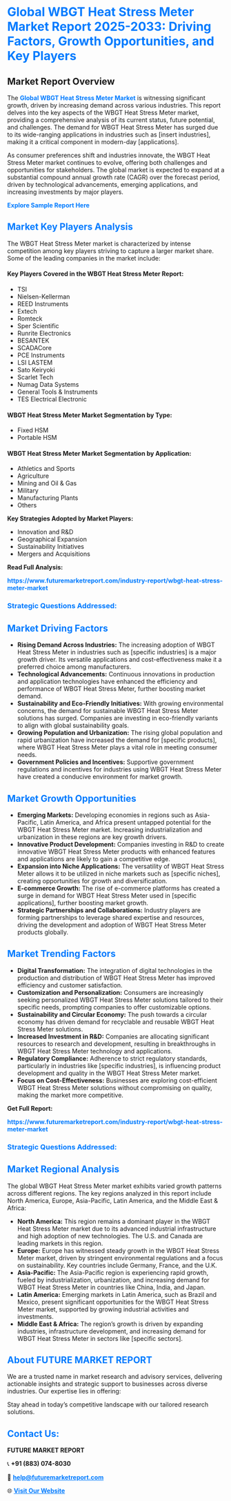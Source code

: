 <h1 style="color: #007BFF;">Global WBGT Heat Stress Meter Market Report 2025-2033: Driving Factors, Growth Opportunities, and Key Players</h1>

<section id="overview">
<h2>Market Report Overview</h2>
<p>The <a href="https://www.futuremarketreport.com/industry-report/wbgt-heat-stress-meter-market" style="color: #007BFF; text-decoration: none;"><strong>Global WBGT Heat Stress Meter Market</strong></a> is witnessing significant growth, driven by increasing demand across various industries. This report delves into the key aspects of the WBGT Heat Stress Meter market, providing a comprehensive analysis of its current status, future potential, and challenges. The demand for WBGT Heat Stress Meter has surged due to its wide-ranging applications in industries such as [insert industries], making it a critical component in modern-day [applications].</p>
<p>As consumer preferences shift and industries innovate, the WBGT Heat Stress Meter market continues to evolve, offering both challenges and opportunities for stakeholders. The global market is expected to expand at a substantial compound annual growth rate (CAGR) over the forecast period, driven by technological advancements, emerging applications, and increasing investments by major players.</p>
</section>

<section id="overview">
<p><a href="https://www.futuremarketreport.com/request-sample/reportId=92130" style="color: #007BFF; text-decoration: none;"><strong>Explore Sample Report Here</strong></a></p>
</section>

<section id="key-players">
<h2 style="color: #007BFF;">Market Key Players Analysis</h2>
<p>The WBGT Heat Stress Meter market is characterized by intense competition among key players striving to capture a larger market share. Some of the leading companies in the market include:</p>
<h4>Key Players Covered in the WBGT Heat Stress Meter Report:</h4>
<ul><li>TSI</li><li>Nielsen-Kellerman</li><li>REED Instruments</li><li>Extech</li><li>Romteck</li><li>Sper Scientific</li><li>Runrite Electronics</li><li>BESANTEK</li><li>SCADACore</li><li>PCE Instruments</li><li>LSI LASTEM</li><li>Sato Keiryoki</li><li>Scarlet Tech</li><li>Numag Data Systems</li><li>General Tools &amp; Instruments</li><li>TES Electrical Electronic</li></ul>
<h4>WBGT Heat Stress Meter Market Segmentation by Type:</h4>
<ul><li>Fixed HSM</li><li>Portable HSM</li></ul>

<h4>WBGT Heat Stress Meter Market Segmentation by Application:</h4>
<ul><li>Athletics and Sports</li><li>Agriculture</li><li>Mining and Oil &amp; Gas</li><li>Military</li><li>Manufacturing Plants</li><li>Others</li></ul>
<p><strong>Key Strategies Adopted by Market Players:</strong></p>
<ul>
<li>Innovation and R&D</li>
<li>Geographical Expansion</li>
<li>Sustainability Initiatives</li>
<li>Mergers and Acquisitions</li>
</ul>
</section>

<section>
<p><strong>Read Full Analysis: </strong></p><a href="https://www.futuremarketreport.com/industry-report/wbgt-heat-stress-meter-market" style="color: #007BFF; text-decoration: none;"><strong>https://www.futuremarketreport.com/industry-report/wbgt-heat-stress-meter-market</strong></a>
<h3 style="color: #007BFF;">Strategic Questions Addressed:</h3>
</section>

<section id="driving-factors">
<h2 style="color: #007BFF;">Market Driving Factors</h2>
<ul>
<li><strong>Rising Demand Across Industries:</strong> The increasing adoption of WBGT Heat Stress Meter in industries such as [specific industries] is a major growth driver. Its versatile applications and cost-effectiveness make it a preferred choice among manufacturers.</li>
<li><strong>Technological Advancements:</strong> Continuous innovations in production and application technologies have enhanced the efficiency and performance of WBGT Heat Stress Meter, further boosting market demand.</li>
<li><strong>Sustainability and Eco-Friendly Initiatives:</strong> With growing environmental concerns, the demand for sustainable WBGT Heat Stress Meter solutions has surged. Companies are investing in eco-friendly variants to align with global sustainability goals.</li>
<li><strong>Growing Population and Urbanization:</strong> The rising global population and rapid urbanization have increased the demand for [specific products], where WBGT Heat Stress Meter plays a vital role in meeting consumer needs.</li>
<li><strong>Government Policies and Incentives:</strong> Supportive government regulations and incentives for industries using WBGT Heat Stress Meter have created a conducive environment for market growth.</li>
</ul>
</section>

<section id="growth-opportunities">
<h2 style="color: #007BFF;">Market Growth Opportunities</h2>
<ul>
<li><strong>Emerging Markets:</strong> Developing economies in regions such as Asia-Pacific, Latin America, and Africa present untapped potential for the WBGT Heat Stress Meter market. Increasing industrialization and urbanization in these regions are key growth drivers.</li>
<li><strong>Innovative Product Development:</strong> Companies investing in R&D to create innovative WBGT Heat Stress Meter products with enhanced features and applications are likely to gain a competitive edge.</li>
<li><strong>Expansion into Niche Applications:</strong> The versatility of WBGT Heat Stress Meter allows it to be utilized in niche markets such as [specific niches], creating opportunities for growth and diversification.</li>
<li><strong>E-commerce Growth:</strong> The rise of e-commerce platforms has created a surge in demand for WBGT Heat Stress Meter used in [specific applications], further boosting market growth.</li>
<li><strong>Strategic Partnerships and Collaborations:</strong> Industry players are forming partnerships to leverage shared expertise and resources, driving the development and adoption of WBGT Heat Stress Meter products globally.</li>
</ul>
</section>

<section id="trending-factors">
<h2 style="color: #007BFF;">Market Trending Factors</h2>
<ul>
<li><strong>Digital Transformation:</strong> The integration of digital technologies in the production and distribution of WBGT Heat Stress Meter has improved efficiency and customer satisfaction.</li>
<li><strong>Customization and Personalization:</strong> Consumers are increasingly seeking personalized WBGT Heat Stress Meter solutions tailored to their specific needs, prompting companies to offer customizable options.</li>
<li><strong>Sustainability and Circular Economy:</strong> The push towards a circular economy has driven demand for recyclable and reusable WBGT Heat Stress Meter solutions.</li>
<li><strong>Increased Investment in R&D:</strong> Companies are allocating significant resources to research and development, resulting in breakthroughs in WBGT Heat Stress Meter technology and applications.</li>
<li><strong>Regulatory Compliance:</strong> Adherence to strict regulatory standards, particularly in industries like [specific industries], is influencing product development and quality in the WBGT Heat Stress Meter market.</li>
<li><strong>Focus on Cost-Effectiveness:</strong> Businesses are exploring cost-efficient WBGT Heat Stress Meter solutions without compromising on quality, making the market more competitive.</li>
</ul>
</section>

<section>
<p><strong>Get Full Report: </strong></p><a href="https://www.futuremarketreport.com/industry-report/wbgt-heat-stress-meter-market" style="color: #007BFF; text-decoration: none;"><strong>https://www.futuremarketreport.com/industry-report/wbgt-heat-stress-meter-market</strong></a>
<h3 style="color: #007BFF;">Strategic Questions Addressed:</h3>
</section>


<section id="regional-analysis">
<h2 style="color: #007BFF;">Market Regional Analysis</h2>
<p>The global WBGT Heat Stress Meter market exhibits varied growth patterns across different regions. The key regions analyzed in this report include North America, Europe, Asia-Pacific, Latin America, and the Middle East & Africa:</p>
<ul>
<li><strong>North America:</strong> This region remains a dominant player in the WBGT Heat Stress Meter market due to its advanced industrial infrastructure and high adoption of new technologies. The U.S. and Canada are leading markets in this region.</li>
<li><strong>Europe:</strong> Europe has witnessed steady growth in the WBGT Heat Stress Meter market, driven by stringent environmental regulations and a focus on sustainability. Key countries include Germany, France, and the U.K.</li>
<li><strong>Asia-Pacific:</strong> The Asia-Pacific region is experiencing rapid growth, fueled by industrialization, urbanization, and increasing demand for WBGT Heat Stress Meter in countries like China, India, and Japan.</li>
<li><strong>Latin America:</strong> Emerging markets in Latin America, such as Brazil and Mexico, present significant opportunities for the WBGT Heat Stress Meter market, supported by growing industrial activities and investments.</li>
<li><strong>Middle East & Africa:</strong> The region’s growth is driven by expanding industries, infrastructure development, and increasing demand for WBGT Heat Stress Meter in sectors like [specific sectors].</li>
</ul>
</section>

<footer>
<h2 style="color: #007BFF;">About FUTURE MARKET REPORT</h2>
<p>We are a trusted name in market research and advisory services, delivering actionable insights and strategic support to businesses across diverse industries. Our expertise lies in offering:</p>

<p>Stay ahead in today’s competitive landscape with our tailored research solutions.</p>

<h2 style="color: #007BFF;">Contact Us:</h2>
<p><strong>FUTURE MARKET REPORT</strong></p>
<p>📞 <strong>+91 (883) 074-8030</strong></p>
<p>📧 <strong><a href="mailto:help@futuremarketreport.com" style="color: #007BFF;">help@futuremarketreport.com</a></strong></p>
<p>🌐 <strong><a href="https://www.futuremarketreport.com/" style="color: #007BFF;">Visit Our Website</a></strong></p>
</footer>